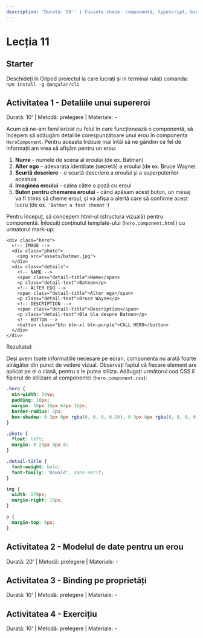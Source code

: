 ```yaml
---
description: 'Durată: 50'' | Cuvinte cheie: componentă, typescript, binding'
---
```


# Lecția 11

## Starter

Deschideți în Gitpod proiectul la care lucrați și in terminal rulați comanda: `npm install -g @angular/cli`

## Activitatea 1 - Detaliile unui supereroi

Durată: 10' \| Metodă: prelegere \| Materiale: -

Acum că ne-am familiarizat cu felul în care funcționează o componentă, să începem să adăugăm detaliile corespunzătoare unui erou în componenta `HeroComponent`. Pentru aceasta trebuie mai întâi să ne gândim ce fel de informații am vrea să afișăm pentru un erou:

1. **Nume** - numele de scena al eroului \(de ex. Batman\)
2. **Alter ego** - adevarata identitate \(secretă\) a eroului \(de ex. Bruce Wayne\)
3. **Scurtă descriere** - o scurtă descriere a eroului și a superputerilor acestuia
4. **Imaginea eroului** - calea către o poză cu eroul
5. **Buton pentru chemarea eroului** - când apăsam acest buton, un mesaj va fi trimis să cheme eroul, și va afișa o alertă care să confirme acest lucru \(de ex. `'Batman a fost chemat'`\)

Pentru început, să concepem html-ul \(structura vizuală\) pentru componentă. Înlocuiți conținutul template-ului \(`hero.component.html`\) cu urmatorul mark-up:

```markup
<div class="hero">
  <!-- IMAGE -->
  <div class="photo">
    <img src="assets/batman.jpg">
  </div>
  <div class="details">
    <!-- NAME -->
    <span class="detail-title">Name</span>
    <p class="detail-text">Batman</p>
    <!-- ALTER EGO -->
    <span class="detail-title">Alter ego</span>
    <p class="detail-text">Bruce Wayne</p>
    <!-- DESCRIPTION -->
    <span class="detail-title">Description</span>
    <p class="detail-text">Bla bla despre Batman</p>
    <!-- BUTTON -->
    <button class="btn btn-xl btn-purple">CALL HERO</button>
  </div>
</div>
```

Rezultatul:



Deși avem toate informațiile necesare pe ecran, componenta nu arată foarte atrăgător din punct de vedere vizual. Observați faptul că fiecare element are aplicat pe el o clasă, pentru a le putea stiliza. Adăugați următorul cod CSS iî fișierul de stilizare al componentei \(`hero.component.css`\):

```css
.hero {
  min-width: 50vw;
  padding: 16px;
  margin: 16px 16px 64px 16px;
  border-radius: 2px;
  box-shadow: 0 3px 6px rgba(0, 0, 0, 0.16), 0 3px 6px rgba(0, 0, 0, 0.23);
}

.photo {
  float: left;
  margin: 0 24px 8px 0;
}

.detail-title {
  font-weight: bold;
  font-family: 'Oswald', sans-serif;
}

img {
  width: 270px;
  margin-right: 10px;
}

p {
  margin-top: 8px;
}
```

## Activitatea 2  - Modelul de date pentru un erou

Durată: 20' \| Metodă: prelegere \| Materiale: -

## Activitatea 3 - Binding pe proprietăți

Durată: 10' \| Metodă: prelegere \| Materiale: -

## Activitatea 4 - Exercițiu

Durată: 10' \| Metodă: prelegere \| Materiale: -



